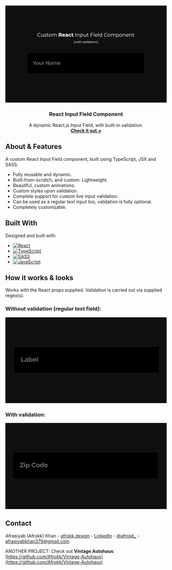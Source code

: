 <br />
<div align="center">
  <a href="https://github.com/Afrokk/Mini-WebDev-Projects/tree/main/React%20Input%20Field%20(with%20Validation)">
    <img src="images/clip.jpg" alt="main">
  </a>

  <h3 align="center">React Input Field Component</h3>

  <p align="center">  
  A dynamic React.js Input Field, with built-in validation.
    <br />
    <a href="https://github.com/Afrokk/Mini-WebDev-Projects/tree/main/React%20Input%20Field%20(with%20Validation)"><strong>Check it out.»</strong></a>
    <br />
  </p>
</div>

## About & Features

A custom React Input Field component, built using TypeScript, JSX and SASS. 
* Fully reusable and dynamic.
* Built-from-scratch, and custom. Lightweight. 
* Beautiful, custom animations. 
* Custom styles upon validation. 
* Complete support for custom live input validation.
* Can be used as a regular text input too, validation is fully optional.
* Completely customzable.

## Built With

Designed and built with:

* [![React][React.com]][React-url]
* [![TypeScript][TypeScript.com]][TypeScript-url]
* [![SASS][SASS.com]][SASS-url]
* [![JavaScript][JavaScript.com]][JavaScript-url]

## How it works & looks
Works with the React props supplied. Validation is carried out via supplied regex(s). 

### Without validation (regular text field):
<p align="center">
  <img src="images/normal-text.gif">
</p>

### With validation:
<p align="center">
  <img src="images/validation.gif">
</p>

## Contact

Afrasiyab (Afrokk) Khan -  [afrokk.design](https://afrokk.design/home) - [LinkedIn](https://www.linkedin.com/in/afrasiyab-k/) - [@afrokk_](https://www.instagram.com/afrokk_/) - afrasiyabkhan379@gmail.com

ANOTHER PROJECT: Check out <strong>Vintage Autohaus</strong>: [https://github.com/Afrokk/Vintage-Autohaus](https://github.com/Afrokk/Vintage-Autohaus)

[product-screenshot]: images/clip.jpg
[React.com]: https://img.shields.io/badge/React-20232A?style=for-the-badge&logo=react&logoColor=61DAFB
[React-url]: https://reactjs.org/
[TypeScript.com]: https://img.shields.io/badge/TypeScript-007ACC?style=for-the-badge&logo=typescript&logoColor=white
[TypeScript-url]: https://www.typescriptlang.org/
[SASS.com]: https://img.shields.io/badge/Sass-CC6699?style=for-the-badge&logo=sass&logoColor=white
[SASS-url]: https://sass-lang.com/
[JavaScript.com]: https://img.shields.io/badge/JavaScript-323330?style=for-the-badge&logo=javascript&logoColor=F7DF1E
[JavaScript-url]: https://en.wikipedia.org/wiki/JSX_(JavaScript)
